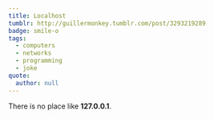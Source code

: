 ```yaml
---
title: Localhost
tumblr: http://guillermonkey.tumblr.com/post/3293219289
badge: smile-o
tags:
  - computers
  - networks
  - programming
  - joke
quote:
  author: null
---
```


There is no place like **127.0.0.1**.
